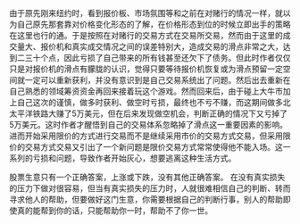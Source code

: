 由于原先刚来纽约时，看到报价板、市场氛围等和之前在对赌行的情况一样，就以为自己原先那套靠对价格变化形态的了解，在价格形态到位的时候立即出手的策略在这里也行的通。于是按照在对赌行的交易方式在交易所交易，然而由于这里的成交量大、报价机和真实成交情况之间的误差特别大，造成交易的滑点非常之大，达到二三十个点，因此亏损了自己带来的所有钱甚至还欠下了债务。但此时作者仅仅只是对报价机的滑点有朦胧的认识，觉得只要等待报价机恢复或为滑点预留一定空间就一定可以重新获利，并没有意识到是自己交易系统出了问题。然后出去重新在自己熟悉的领域筹资资金再回来接着玩这个游戏。然而回来后，由于碰上大牛市加上自己这次的谨慎，做多时获利、做空时亏损，最终也不亏不赚，而这期间做多北太平洋铁路大赚了5万美元，但在后来发现做空机会，判断正确的情况下又亏掉了5万美元。这时作者才醒悟到自己的交易体系忽略掉了滑点这一重要因素的影响。进而开始采用限价的方式进行交易而不是继续采用市价的交易方式交易，但采用限价的交易方式交易又引出了一个新问题是限价交易方式常常使得他不能入场。这一系列的亏损和问题，导致作者开始灰心，想要逃离这种生活方式。



股票生意只有一个正确答案，上涨或下跌，没有其他正确答案。
在没有真实损失的压力下做对很容易，但当有真实损失的压力时，人就很难相信自己的判断、转而寻求他人的帮助，但要做好这门生意，你需要根据自己的判断行事，别人的帮助即使真的能帮到你的话，只能帮助你一时，帮助不了你一世。
